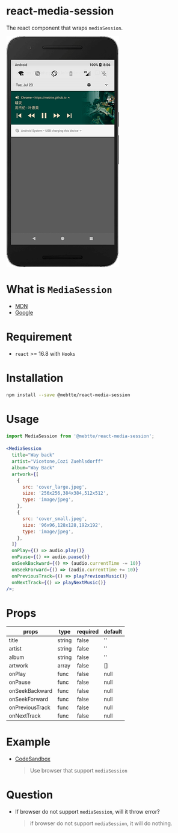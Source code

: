 # react-media-session

The react component that wraps `mediaSession`.

![](./docs/example.png)

# What is `MediaSession`

- [MDN](https://developer.mozilla.org/docs/Web/API/MediaSession)
- [Google](https://developers.google.com/web/updates/2017/02/media-session)

# Requirement

- `react` >= 16.8 with `Hooks`

# Installation

```bash
npm install --save @mebtte/react-media-session
```

# Usage

```jsx
import MediaSession from '@mebtte/react-media-session';

<MediaSession
  title="Way back"
  artist="Vicetone,Cozi Zuehlsdorff"
  album="Way Back"
  artwork={[
    {
      src: 'cover_large.jpeg',
      size: '256x256,384x384,512x512',
      type: 'image/jpeg',
    },
    {
      src: 'cover_small.jpeg',
      size: '96x96,128x128,192x192',
      type: 'image/jpeg',
    },
  ]}
  onPlay={() => audio.play()}
  onPause={() => audio.pause()}
  onSeekBackward={() => (audio.currentTime -= 10)}
  onSeekForward={() => (audio.currentTime += 10)}
  onPreviousTrack={() => playPreviousMusic()}
  onNextTrack={() => playNextMusic()}
/>;
```

# Props

| props           | type   | required | default |
| --------------- | ------ | -------- | ------- |
| title           | string | false    | ''      |
| artist          | string | false    | ''      |
| album           | string | false    | ''      |
| artwork         | array  | false    | []      |
| onPlay          | func   | false    | null    |
| onPause         | func   | false    | null    |
| onSeekBackward  | func   | false    | null    |
| onSeekForward   | func   | false    | null    |
| onPreviousTrack | func   | false    | null    |
| onNextTrack     | func   | false    | null    |

# Example

- [CodeSandbox](https://codesandbox.io/s/friendly-worker-94cto?fontsize=14)
  > Use browser that support `mediaSession`

# Question

- If browser do not support `mediaSession`, will it throw error?
  > if browser do not support `mediaSession`, it will do nothing.
